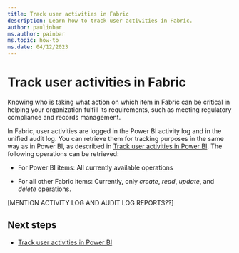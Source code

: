 ```yaml
---
title: Track user activities in Fabric
description: Learn how to track user activities in Fabric.
author: paulinbar
ms.author: painbar
ms.topic: how-to
ms.date: 04/12/2023
---
```


# Track user activities in Fabric

Knowing who is taking what action on which item in Fabric can be critical in helping your organization fulfill its requirements, such as meeting regulatory compliance and records management.

In Fabric, user activities are logged in the Power BI activity log and in the unified audit log. You can retrieve them for tracking purposes in the same way as in Power BI, as described in [Track user activities in Power BI](/power-bi/admin/service-admin-auditing). The following operations can be retrieved:

* For Power BI items: All currently available operations

* For all other Fabric items: Currently, only *create*, *read*, *update*, and *delete* operations.

[MENTION ACTIVITY LOG AND AUDIT LOG REPORTS??]

## Next steps

* [Track user activities in Power BI](/power-bi/admin/service-admin-auditing)
